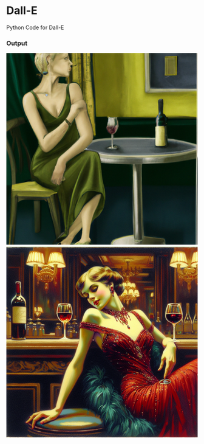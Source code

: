 # Dall-E
Python Code for Dall-E

### Output 
![ALT TEXT](/DALLE-20231116_101512_0.png)
![ALT TEXT](/DALLE-20231212_072353_0.png)


